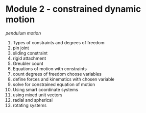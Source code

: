 # Module 2 - constrained dynamic motion

_pendulum motion_

1. Types of constraints and degrees of freedom
  1. pin joint
  2. sliding constraint
  3. rigid attachment
  4. Greubler count
2. Equations of motion with constraints
  1. count degrees of freedom choose variables
  2. define forces and kinematics with chosen variable
  3. solve for constrained equation of motion
3. Using smart coordinate systems 
  1. using mixed unit vectors
  1. radial and spherical
  2. rotating systems 
